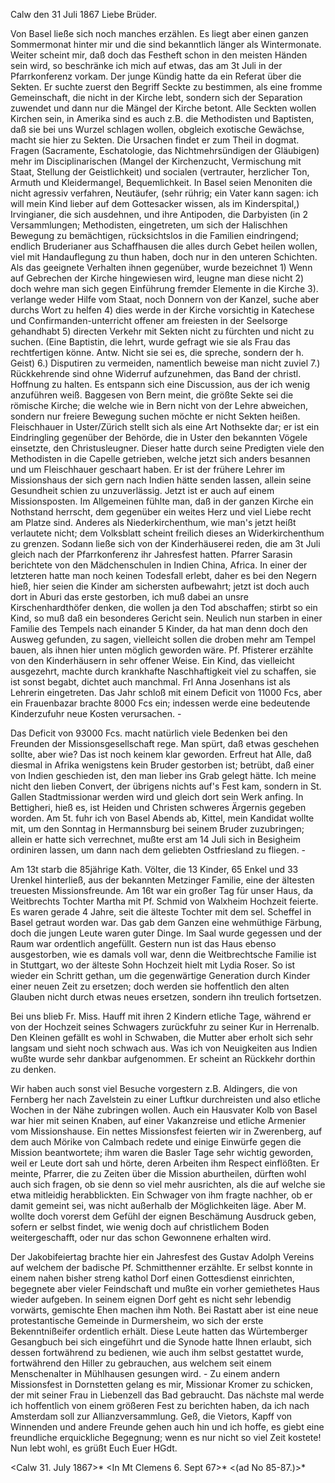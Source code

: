  Calw den 31 Juli 1867
Liebe Brüder.

Von Basel ließe sich noch manches erzählen. Es liegt aber einen ganzen Sommermonat hinter mir und die sind bekanntlich länger als Wintermonate. Weiter scheint mir, daß doch das Festheft schon in den meisten Händen sein wird, so beschränke ich mich auf etwas, das am 3t Juli in der Pfarrkonferenz vorkam. Der junge Kündig hatte da ein Referat über die Sekten. Er suchte zuerst den Begriff Seckte zu bestimmen, als eine fromme Gemeinschaft, die nicht in der Kirche lebt, sondern sich der Separation zuwendet und dann nur die Mängel der Kirche betont. Alle Seckten wollen Kirchen sein, in Amerika sind es auch z.B. die Methodisten und Baptisten, daß sie bei uns Wurzel schlagen wollen, obgleich exotische Gewächse, macht sie hier zu Sekten. Die Ursachen findet er zum Theil in dogmat. Fragen (Sacramente, Eschatologie, das Nichtmehrsündigen der Gläubigen) mehr im Disciplinarischen (Mangel der Kirchenzucht, Vermischung mit Staat, Stellung der Geistlichkeit) und socialen (vertrauter, herzlicher Ton, Armuth und Kleidermangel, Bequemlichkeit. In Basel seien Menoniten die nicht agressiv verfahren, Neutäufer, (sehr rührig; ein Vater kann sagen: ich will mein Kind lieber auf dem Gottesacker wissen, als im Kinderspital,) Irvingianer, die sich ausdehnen, und ihre Antipoden, die Darbyisten (in 2 Versammlungen; Methodisten, eingetreten, um sich der Halischhen Bewegung zu bemächtigen, rücksichtslos in die Familien eindringend; endlich Bruderianer aus Schaffhausen die alles durch Gebet heilen wollen, viel mit Handauflegung zu thun haben, doch nur in den unteren Schichten. Als das geeignete Verhalten ihnen gegenüber, wurde bezeichnet 1) Wenn auf Gebrechen der Kirche hingewiesen wird, leugne man diese nicht 2) doch wehre man sich gegen Einführung fremder Elemente in die Kirche 3). verlange weder Hilfe vom Staat, noch Donnern von der Kanzel, suche aber durchs Wort zu helfen 4) dies werde in der Kirche vorsichtig in Katechese und Confirmanden-unterricht offener am freiesten in der Seelsorge gehandhabt 5) directen Verkehr mit Sekten nicht zu fürchten und nicht zu suchen. (Eine Baptistin, die lehrt, wurde gefragt wie sie als Frau das rechtfertigen könne. Antw. Nicht sie sei es, die spreche, sondern der h. Geist) 6.) Disputiren zu vermeiden, namentlich beweise man nicht zuviel 7.) Rückkehrende sind ohne Widerruf aufzunehmen, das Band der christl. Hoffnung zu halten. Es entspann sich eine Discussion, aus der ich wenig anzuführen weiß. Baggesen von Bern meint, die größte Sekte sei die römische Kirche; die welche wie in Bern nicht von der Lehre abweichen, sondern nur freiere Bewegung suchen möchte er nicht Sekten heißen. Fleischhauer in Uster/Zürich stellt sich als eine Art Nothsekte dar; er ist ein Eindringling gegenüber der Behörde, die in Uster den bekannten Vögele einsetzte, den Christusleugner. Dieser hatte durch seine Predigten viele den Methodisten in die Capelle getrieben, welche jetzt sich anders besannen und um Fleischhauer geschaart haben. Er ist der frühere Lehrer im Missionshaus der sich gern nach Indien hätte senden lassen, allein seine Gesundheit schien zu unzuverlässig. Jetzt ist er auch auf einem Missionsposten. Im Allgemeinen fühlte man, daß in der ganzen Kirche ein Nothstand herrscht, dem gegenüber ein weites Herz und viel Liebe recht am Platze sind. Anderes als Niederkirchenthum, wie man's jetzt heißt verlautete nicht; dem Volksblatt scheint freilich dieses an Widerkirchenthum zu grenzen. Sodann ließe sich von der Kinderhäuserei reden, die am 3t Juli gleich nach der Pfarrkonferenz ihr Jahresfest hatten. Pfarrer Sarasin berichtete von den Mädchenschulen in Indien China, Africa. In einer der letzteren hatte man noch keinen Todesfall erlebt, daher es bei den Negern hieß, hier seien die Kinder am sichersten aufbewahrt; jetzt ist doch auch dort in Aburi das erste gestorben, ich muß dabei an unsre Kirschenhardthöfer denken, die wollen ja den Tod abschaffen; stirbt so ein Kind, so muß daß ein besonderes Gericht sein. Neulich nun starben in einer Familie des Tempels nach einander 5 Kinder, da hat man denn doch den Ausweg gefunden, zu sagen, vielleicht sollen die droben mehr am Tempel bauen, als ihnen hier unten möglich geworden wäre. Pf. Pfisterer erzählte von den Kinderhäusern in sehr offener Weise. Ein Kind, das vielleicht ausgezehrt, machte durch krankhafte Naschhaftigkeit viel zu schaffen, sie ist sonst begabt, dichtet auch manchmal. Frl Anna Josenhans ist als Lehrerin eingetreten. Das Jahr schloß mit einem Deficit von 11000 Fcs, aber ein Frauenbazar brachte 8000 Fcs ein; indessen werde eine bedeutende Kinderzufuhr neue Kosten verursachen. -

Das Deficit von 93000 Fcs. macht natürlich viele Bedenken bei den Freunden der Missionsgesellschaft rege. Man spürt, daß etwas geschehen sollte, aber wie? Das ist noch keinem klar geworden. Erfreut hat Alle, daß diesmal in Afrika wenigstens kein Bruder gestorben ist; betrübt, daß einer von Indien geschieden ist, den man lieber ins Grab gelegt hätte. Ich meine nicht den lieben Convert, der übrigens nichts auf's Fest kam, sondern in St. Gallen Stadtmissionar werden wird und gleich dort sein Werk anfing. In Bettigheri, hieß es, ist Heiden und Christen schweres Ärgernis gegeben worden. 
Am 5t. fuhr ich von Basel Abends ab, Kittel, mein Kandidat wollte mit, um den Sonntag in Hermannsburg bei seinem Bruder zuzubringen; allein er hatte sich verrechnet, mußte erst am 14 Juli sich in Besigheim ordiniren lassen, um dann nach dem geliebten Ostfriesland zu fliegen. -

Am 13t starb die 85jährige Kath. Völter, die 13 Kinder, 65 Enkel und 33 Urenkel hinterließ, aus der bekannten Metzinger Familie, eine der ältesten treuesten Missionsfreunde. Am 16t war ein großer Tag für unser Haus, da Weitbrechts Tochter Martha mit Pf. Schmid von Walxheim Hochzeit feierte. Es waren gerade 4 Jahre, seit die älteste Tochter mit dem sel. Scheffel in Basel getraut worden war. Das gab dem Ganzen eine wehmüthige Färbung, doch die jungen Leute waren guter Dinge. Im Saal wurde gegessen und der Raum war ordentlich angefüllt. Gestern nun ist das Haus ebenso ausgestorben, wie es damals voll war, denn die Weitbrechtsche Familie ist in Stuttgart, wo der älteste Sohn Hochzeit hielt mit Lydia Roser. So ist wieder ein Schritt gethan, um die gegenwärtige Generation durch Kinder einer neuen Zeit zu ersetzen; doch werden sie hoffentlich den alten Glauben nicht durch etwas neues ersetzen, sondern ihn treulich fortsetzen.

Bei uns blieb Fr. Miss. Hauff mit ihren 2 Kindern etliche Tage, während er von der Hochzeit seines Schwagers zurückfuhr zu seiner Kur in Herrenalb. Den Kleinen gefällt es wohl in Schwaben, die Mutter aber erholt sich sehr langsam und sieht noch schwach aus. Was ich von Neuigkeiten aus Indien wußte wurde sehr dankbar aufgenommen. Er scheint an Rückkehr dorthin zu denken.

Wir haben auch sonst viel Besuche vorgestern z.B. Aldingers, die von Fernberg her nach Zavelstein zu einer Luftkur durchreisten und also etliche Wochen in der Nähe zubringen wollen. Auch ein Hausvater Kolb von Basel war hier mit seinen Knaben, auf einer Vakanzreise und etliche Armenier vom Missionshause. Ein nettes Missionsfest feierten wir in Zwerenberg, auf dem auch Mörike von Calmbach redete und einige Einwürfe gegen die Mission beantwortete; ihm waren die Basler Tage sehr wichtig geworden, weil er Leute dort sah und hörte, deren Arbeiten ihm Respect einflößten. Er meinte, Pfarrer, die zu Zeiten über die Mission aburtheilen, dürften wohl auch sich fragen, ob sie denn so viel mehr ausrichten, als die auf welche sie etwa mitleidig herabblickten. Ein Schwager von ihm fragte nachher, ob er damit gemeint sei, was nicht außerhalb der Möglichkeiten läge. Aber M. wollte doch vorerst dem Gefühl der eignen Beschämung Ausdruck geben, sofern er selbst findet, wie wenig doch auf christlichem Boden weitergeschafft, oder nur das schon Gewonnene erhalten wird.

Der Jakobifeiertag brachte hier ein Jahresfest des Gustav Adolph Vereins auf welchem der badische Pf. Schmitthenner erzählte. Er selbst konnte in einem nahen bisher streng kathol Dorf einen Gottesdienst einrichten, begegnete aber vieler Feindschaft und mußte ein vorher gemiethetes Haus wieder aufgeben. In seinem eignen Dorf geht es nicht sehr lebendig vorwärts, gemischte Ehen machen ihm Noth. Bei Rastatt aber ist eine neue protestantische Gemeinde in Durmersheim, wo sich der erste Bekenntnißeifer ordentlich erhält. Diese Leute hatten das Würtemberger Gesangbuch bei sich eingeführt und die Synode hatte Ihnen erlaubt, sich dessen fortwährend zu bedienen, wie auch ihm selbst gestattet wurde, fortwährend den Hiller zu gebrauchen, aus welchem seit einem Menschenalter in Mühlhausen gesungen wird. - Zu einem andern Missionsfest in Dornstetten gelang es mir, Missionar Kromer zu schicken, der mit seiner Frau in Liebenzell das Bad gebraucht. Das nächste mal werde ich hoffentlich von einem größeren Fest zu berichten haben, da ich nach Amsterdam soll zur Allianzversammlung. Geß, die Vietors, Kapff von Winnenden und andere Freunde gehen auch hin und ich hoffe, es giebt eine freundliche erquickliche Begegnung; wenn es nur nicht so viel Zeit kostete! Nun lebt wohl, es grüßt Euch Euer
 HGdt.

<Calw 31. July 1867>*
<In Mt Clemens 6. Sept 67>*
<(ad No 85-87.)>*
